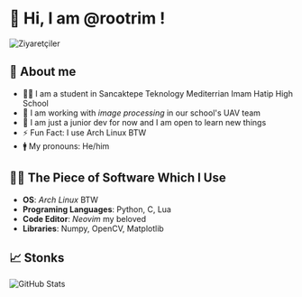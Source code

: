 # 👋 Hi, I am @rootrim !
![Ziyaretçiler](https://komarev.com/ghpvc/?username=rootrim&color=blue)  

## 🤵 About me  
- 👨‍🎓 I am a student in Sancaktepe Teknology Mediterrian Imam Hatip High School  
- 🔭 I am working with *image processing* in our school's UAV team  
- 🌱 I am just a junior dev for now and I am open to learn new things
- ⚡ Fun Fact: I use Arch Linux BTW
- 🚹  My pronouns: He/him

## 👨‍💻 The Piece of Software Which I Use
- **OS**: *Arch Linux* BTW
- **Programing Languages**: Python, C, Lua
- **Code Editor**: *Neovim* my beloved
- **Libraries**: Numpy, OpenCV, Matplotlib

## 📈 Stonks
![GitHub Stats](https://github-readme-stats.vercel.app/api?username=rootrim&show_icons=true&theme=catppuccin_mocha)
